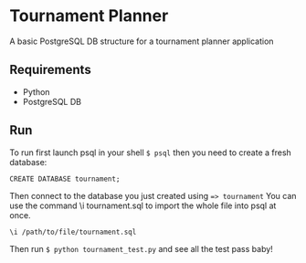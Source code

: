 # Tournament Planner

A basic PostgreSQL DB structure for a tournament planner application

## Requirements
- Python
- PostgreSQL DB 


## Run
To run first launch psql in your shell `$ psql` then you need to create a fresh database: 
```
CREATE DATABASE tournament;
```
Then connect to the database you just created using `=> tournament`
You can use the command \i tournament.sql to import the whole file into psql at once.

```
\i /path/to/file/tournament.sql

```
Then run `$ python tournament_test.py` and see all the test pass baby!




